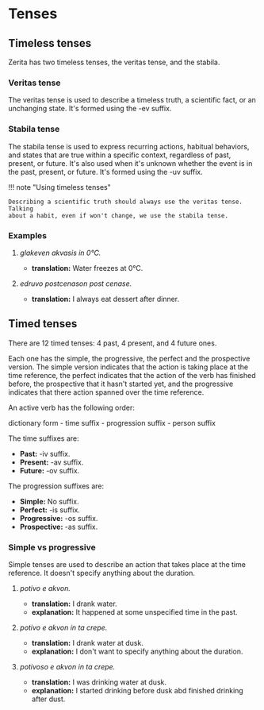 # Tenses

## Timeless tenses

Zerita has two timeless tenses, the veritas tense, and the stabila.

### Veritas tense

The veritas tense is used to describe a timeless truth, a scientific fact,
or an unchanging state. It's formed using the -ev suffix.

### Stabila tense

The stabila tense is used to express recurring actions, habitual behaviors,
and states that are true within a specific context, regardless of past, present,
or future. It's also used when it's unknown whether the event is in the past, present,
or future. It's formed using the -uv suffix.

!!! note "Using timeless tenses"

    Describing a scientific truth should always use the veritas tense. Talking
    about a habit, even if won't change, we use the stabila tense.

### Examples

1.  _glakeven akvasis in 0°C._

    -   **translation:** Water freezes at 0°C.

1.  _edruvo postcenason post cenase._

    -   **translation:** I always eat dessert after dinner.

## Timed tenses

There are 12 timed tenses: 4 past, 4 present, and 4 future ones.

Each one has the simple, the progressive, the perfect and the prospective version.
The simple version indicates that the action is taking place at the time reference,
the perfect indicates that the action of the verb has finished before, the prospective
that it hasn't started yet, and the progressive indicates that there action spanned
over the time reference.

An active verb has the following order:

dictionary form - time suffix - progression suffix - person suffix

The time suffixes are:

-   **Past:** -iv suffix.
-   **Present:** -av suffix.
-   **Future:** -ov suffix.

The progression suffixes are:

-   **Simple:** No suffix.
-   **Perfect:** -is suffix.
-   **Progressive:** -os suffix.
-   **Prospective:** -as suffix.

### Simple vs progressive

Simple tenses are used to describe an action that takes place at the time reference.
It doesn't specify anything about the duration.

1.  _potivo e akvon._

    -   **translation:** I drank water.
    -   **explanation:** It happened at some unspecified time in the past.

1.  _potivo e akvon in ta crepe._

    -   **translation:** I drank water at dusk.
    -   **explanation:** I don't want to specify anything about the duration.

1.  _potivoso e akvon in ta crepe._

    -   **translation:** I was drinking water at dusk.
    -   **explanation:** I started drinking before dusk abd finished drinking after dust.
